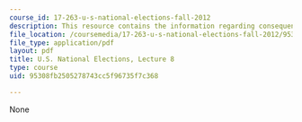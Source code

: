 ```yaml
---
course_id: 17-263-u-s-national-elections-fall-2012
description: This resource contains the information regarding consequences of elections.
file_location: /coursemedia/17-263-u-s-national-elections-fall-2012/95308fb2505278743cc5f96735f7c368_MIT17_263F12_lec8.pdf
file_type: application/pdf
layout: pdf
title: U.S. National Elections, Lecture 8
type: course
uid: 95308fb2505278743cc5f96735f7c368

---
```

None